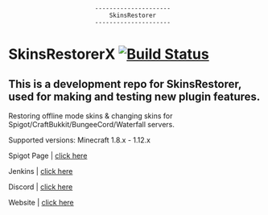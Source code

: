 							---------------------
							    SkinsRestorer
							---------------------

 # SkinsRestorerX [![Build Status](https://api.travis-ci.org/McLive/SkinsRestorerX.svg?branch=master)](https://travis-ci.org/McLive/SkinsRestorerX)
 This is a development repo for SkinsRestorer, used for making and testing new plugin features.
 --------------
 Restoring offline mode skins & changing skins for Spigot/CraftBukkit/BungeeCord/Waterfall servers.
 
 Supported versions: Minecraft 1.8.x - 1.12.x

 Spigot Page | [click here](https://www.spigotmc.org/resources/skinsrestorer.2124/)
 
 Jenkins | [click here](https://ci.freecraft.eu/job/SkinsRestorerX/)

 Discord | [click here](https://discord.me/skinsrestorer)

 Website | [click here](https://skinsrestorer.net/)
